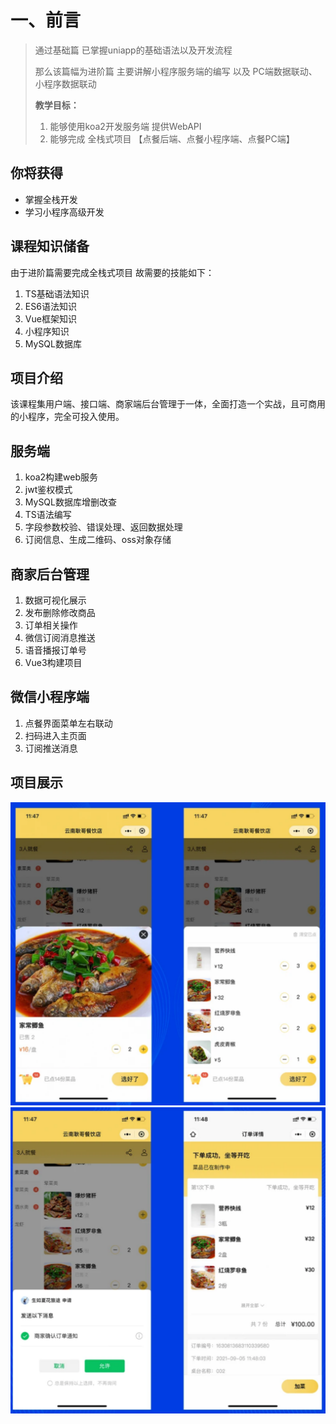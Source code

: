 # 一、前言
> 通过基础篇  已掌握uniapp的基础语法以及开发流程
>
> 那么该篇幅为进阶篇  主要讲解小程序服务端的编写   以及  PC端数据联动、小程序数据联动
>
> **教学目标：**
>
> 1. 能够使用koa2开发服务端   提供WebAPI
> 2. 能够完成 全栈式项目 【点餐后端、点餐小程序端、点餐PC端】

## 你将获得

+ 掌握全栈开发
+ 学习小程序高级开发

## 课程知识储备

由于进阶篇需要完成全栈式项目 故需要的技能如下：

1. TS基础语法知识
2. ES6语法知识
3. Vue框架知识
4. 小程序知识
5. MySQL数据库



## 项目介绍

该课程集用户端、接口端、商家端后台管理于一体，全面打造一个实战，且可商用的小程序，完全可投入使用。

## 服务端

1. koa2构建web服务
2. jwt鉴权模式
3. MySQL数据库增删改查
4. TS语法编写
5. 字段参数校验、错误处理、返回数据处理
6. 订阅信息、生成二维码、oss对象存储

## 商家后台管理

1. 数据可视化展示
2. 发布删除修改商品
3. 订单相关操作
4. 微信订阅消息推送
5. 语音播报订单号
6. Vue3构建项目

## 微信小程序端

1. 点餐界面菜单左右联动
2. 扫码进入主页面
3. 订阅推送消息

## 项目展示

<img src="../assets/image-20221127180339908.png" alt="image-20221127180339908" />

<img src="../assets/image-20221127180356811.png" alt="image-20221127180356811" />


